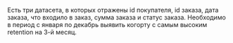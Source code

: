 Есть три датасета, в которых отражены id покупателя, id заказа, дата заказа, что входило в заказ, сумма заказа и статус заказа. Необходимо в период с января по декабрь выявить когорту с самым высоким retention на 3-й месяц.
